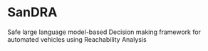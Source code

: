 # SanDRA
Safe large language model-based Decision making framework for automated vehicles using Reachability Analysis